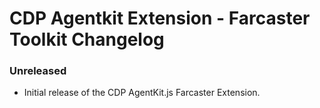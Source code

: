 # CDP Agentkit Extension - Farcaster Toolkit Changelog

### Unreleased

- Initial release of the CDP AgentKit.js Farcaster Extension.

